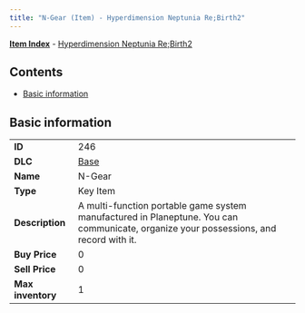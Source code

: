 ```yaml
---
title: "N-Gear (Item) - Hyperdimension Neptunia Re;Birth2"
---
```


[**Item Index**](/neptunia/rb2/item/index.html) - [Hyperdimension Neptunia Re;Birth2](/neptunia/rb2)

## Contents

- [Basic information](#basic-information)

## Basic information

|   |   |
| -- | -- |
| **ID** | 246 |
| **DLC** | [Base](/neptunia/rb2/dlc/0-base.html) |
| **Name** | N-Gear |
| **Type** | Key Item |
| **Description** | A multi-function portable game system manufactured in Planeptune. You can communicate, organize your possessions, and record with it. |
| **Buy Price** | 0 |
| **Sell Price** | 0 |
| **Max inventory** | 1 |